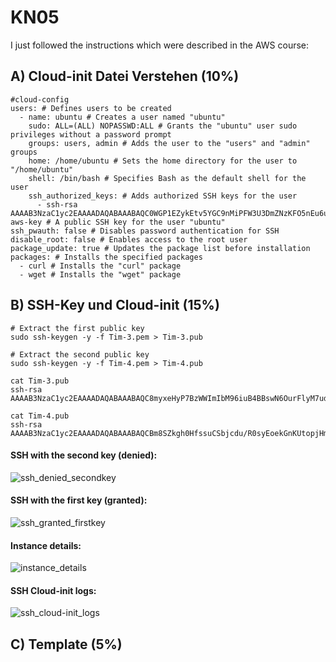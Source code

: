 # KN05

I just followed the instructions which were described in the AWS course:

## A) Cloud-init Datei Verstehen (10%)
```
#cloud-config
users: # Defines users to be created
  - name: ubuntu # Creates a user named "ubuntu"
    sudo: ALL=(ALL) NOPASSWD:ALL # Grants the "ubuntu" user sudo privileges without a password prompt
    groups: users, admin # Adds the user to the "users" and "admin" groups
    home: /home/ubuntu # Sets the home directory for the user to "/home/ubuntu"
    shell: /bin/bash # Specifies Bash as the default shell for the user
    ssh_authorized_keys: # Adds authorized SSH keys for the user
      - ssh-rsa AAAAB3NzaC1yc2EAAAADAQABAAABAQC0WGP1EZykEtv5YGC9nMiPFW3U3DmZNzKFO5nEu6uozEHh4jLZzPNHSrfFTuQ2GnRDSt+XbOtTLdcj26+iPNiFoFha42aCIzYjt6V8Z+SQ9pzF4jPPzxwXfDdkEWylgoNnZ+4MG1lNFqa8aO7F62tX0Yj5khjC0Bs7Mb2cHLx1XZaxJV6qSaulDuBbLYe8QUZXkMc7wmob3PM0kflfolR3LE7LResIHWa4j4FL6r5cQmFlDU2BDPpKMFMGUfRSFiUtaWBNXFOWHQBC2+uKmuMPYP4vJC9sBgqMvPN/X2KyemqdMvdKXnCfrzadHuSSJYEzD64Cve5Zl9yVvY4AqyBD aws-key # A public SSH key for the user "ubuntu"
ssh_pwauth: false # Disables password authentication for SSH
disable_root: false # Enables access to the root user
package_update: true # Updates the package list before installation
packages: # Installs the specified packages
  - curl # Installs the "curl" package
  - wget # Installs the "wget" package
```
## B) SSH-Key und Cloud-init (15%)
```
# Extract the first public key
sudo ssh-keygen -y -f Tim-3.pem > Tim-3.pub

# Extract the second public key
sudo ssh-keygen -y -f Tim-4.pem > Tim-4.pub
```

```
cat Tim-3.pub
ssh-rsa AAAAB3NzaC1yc2EAAAADAQABAAABAQC8myxeHyP7BzWWImIbM96iuB4BBswN6OurFlyM7udFaakkJeK4T+LKFmOZYDWFyQbIkq0Qv4DSSdNpmqFpDCltg7uPCbfIYQbMzm22zEHGoFClUkTuSWf95n9uXCsZfuSRKJzKiRqw9IwmYBE6jwPx65cdmURp3ljAjvBC0WfCYtRVznvbaoHdWL5taRg5cx9L6nYamnjxG35b29ybHhJmwLVUuDXVhZ7PWRJW7OVrzJmz9S+9lr84vZ6p4OruWxv8beW7/x39xyb3PoNWeUOuhvcGx+qvF77iGYyMT2rj6xO9rjarJC6NO6KHb8/JkpTtLb1g0QGCKCxGzNdpJVLb

cat Tim-4.pub
ssh-rsa AAAAB3NzaC1yc2EAAAADAQABAAABAQCBm8SZkgh0HfssuCSbjcdu/R0syEoekGnKUtopjHm3qmnrBMfqTJ5ujCexUc3IoF8ZWXwWNE2yYZkg7lemxQS1KzqdbRErgevjMOgPbavgGB6TdIGNdTaLF8JlzgS/WTHZiNQJzYPi7xsJbRIH1lZTWsJWi7uUHEGCxf7K0tedPJfk+SX1j2OwKC7QghDvJxAmHAl5wKo4isLcTrhV6pgmASUf6JdqHJRodvBMUKevxT96L26/ojD5Cmmi/5INIRFSvJnN+FICPdJKPhef7RSh2PpDIRtoqvnIc75e5liMz1a5ech4MWFVL6oTmVDLzK0si9kIAw2h6AKgqQl98MRN
```
#### SSH with the second key (denied):
![ssh_denied_secondkey](https://github.com/user-attachments/assets/7f4475ea-dfb6-46bf-90f8-1bf6eb1cbfe5)

#### SSH with the first key (granted):
![ssh_granted_firstkey](https://github.com/user-attachments/assets/76d3b657-e582-4087-a5e0-89948e404649)

#### Instance details:
![instance_details](https://github.com/user-attachments/assets/3afd5c19-d428-4a7a-8f41-ce9b9cdc05a1)

#### SSH Cloud-init logs:
![ssh_cloud-init_logs](https://github.com/user-attachments/assets/5cd10885-f2fd-4d7f-a1ca-159378b096d2)

## C) Template (5%)
